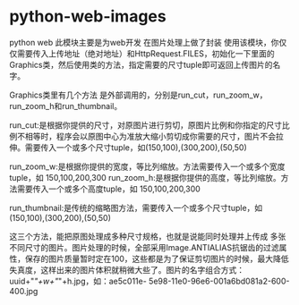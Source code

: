 python-web-images
=================

python web
此模块主要是为web开发 在图片处理上做了封装
使用该模块，你仅仅需要传入上传地址（绝对地址）和HttpRequest.FILES，初始化一下里面的Graphics类，然后使用类的方法，指定需要的尺寸tuple即可返回上传图片的名字。
 
Graphics类里有几个方法 是外部调用的，分别是run_cut，run_zoom_w，run_zoom_h和run_thumbnail。
 
run_cut:是根据你提供的尺寸，对原图片进行剪切，原图片比例和你指定的尺寸比例不相等时，程序会以原图中心为准放大缩小剪切成你需要的尺寸，图片不会拉伸。需要传入一个或多个尺寸tuple，如(150,100),(300,200),(50,50)
 
run_zoom_w:是根据你提供的宽度，等比列缩放。方法需要传入一个或多个宽度tuple，如 150,100,200,300
run_zoom_h:是根据你提供的高度，等比列缩放。方法需要传入一个或多个高度tuple，如 150,100,200,300
 
run_thumbnail:是传统的缩略图方法，需要传入一个或多个尺寸tuple，如(150,100),(300,200),(50,50)
 
这三个方法，能把原图处理成多种尺寸规格，也就是说能同时处理并上传成 多张不同尺寸的图片。图片处理的时候，全部采用Image.ANTIALIAS抗锯齿的过滤属性，保存的图片质量暂时定在100，这些都是为了保证剪切图片的时候，最大降低失真度，这样出来的图片体积就稍微大些了。图片的名字组合方式：uuid+"_"+w+"_"+h.jpg，如：ae5c011e- 5e98-11e0-96e6-001a6bd081a2-600-400.jpg
